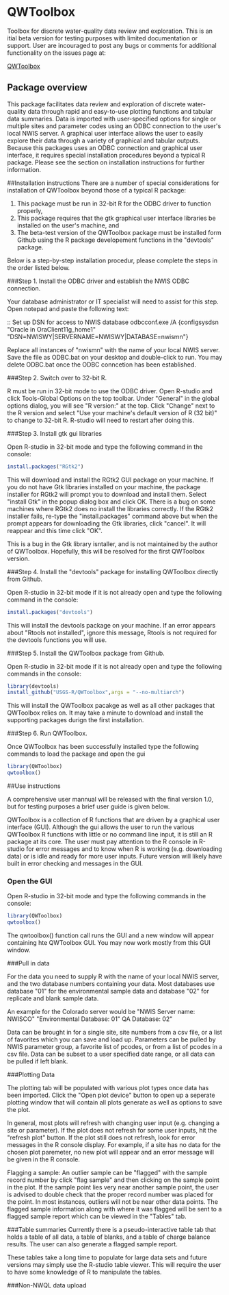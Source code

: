 QWToolbox
===

Toolbox for discrete water-quality data review and exploration. 
This is an itial beta version for testing purposes with limited documentation or support.
User are incouraged to post any bugs or comments for additional functionality on the issues page at:

[QWToolbox](https://github.com/USGS-R/QWToolbox/issues)

## Package overview
This package facilitates data review and exploration of discrete water-quality data 
through rapid and easy-to-use plotting functions and tabular data summaries.
Data is imported with user-specified options for single or multiple sites and parameter codes using
an ODBC connection to the user's local NWIS server. A graphical user interface allows the user to easily 
explore their data through a variety of graphical and tabular outputs. Because this packages uses an ODBC
connection and graphical user interface, it requires special installation procedures beyond a typical R package.
Please see the section on installation instructions for further information.

##Installation instructions
There are a number of special considerations for installation of QWToolbox beyond those of a typical R package:
1) This package must be run in 32-bit R for the ODBC driver to function properly,
2) This package requires that the gtk graphical user interface libraries be installed on the user's machine, and
3) The beta-test version of the QWToolbox package must be installed form Github using the R package developement functions in the "devtools" package.

Below is a step-by-step installation procedur, please complete the steps in the order listed below.

###Step 1. Install the ODBC driver and establish the NWIS ODBC connection. 

Your database administrator or IT specialist  will need to assist for this step. Open notepad and paste the following text:

:: Set up DSN for access to NWIS database
odbcconf.exe /A {configsysdsn "Oracle in OraClient11g_home1" "DSN=NWISWY|SERVERNAME=NWISWY|DATABASE=nwismn"}

Replace all instances of "nwismn" with the name of your local NWIS server. Save the file as ODBC.bat on your desktop and double-click to run. You may delete ODBC.bat once the ODBC conncetion has been established.

###Step 2. Switch over to 32-bit R.

R must be run in 32-bit mode to use the ODBC driver. 
Open R-studio and click Tools-Global Options on the top toolbar.
Under "General" in the global options dialog, you will see "R version:" at the top. 
Click "Change" next to the R version and select "Use your machine's default version of R (32 bit)" to change to 32-bit R. R-studio will need to restart after doing this.

###Step 3. Install gtk gui libraries

Open R-studio in 32-bit mode and type the following command in the console:
```R
install.packages("RGtk2")
```
This will download and install the RGtk2 GUI package on your machine. If you do not have Gtk libraries installed on your machine, the package installer for RGtk2 will prompt you to download and install them. Select "install Gtk" in the popup dialog box and click OK. There is a bug on some machines where RGtk2 does no install the libraries correctly. If the RGtk2 installer fails, re-type  the "install.packages" command above but when the prompt appears for downloading the Gtk libraries, click "cancel". It will reappear and this time click "OK". 

This is a bug in the Gtk library isntaller, and is not maintained by the author of QWToolbox. Hopefully, this will be resolved for the first QWToolbox version.

###Step 4. Install the "devtools" package for installing QWToolbox directly from Github.

Open R-studio in 32-bit mode if it is not already open and type the following command in the console:
```R
install.packages("devtools")
```
This will install the devtools package on your machine. If an error appears about "Rtools not installed", ignore this message, Rtools is not required for the devtools functions you will use.

###Step 5. Install the QWToolbox package from Github.

Open R-studio in 32-bit mode if it is not already open and type the following commands in the console:

```R
library(devtools)
install_github("USGS-R/QWToolbox",args = "--no-multiarch")
```

This will install the QWToolbox pacakge as well as all other packages that QWToolbox relies on. It may take a minute to download and install the supporting packages durign the first installation.

###Step 6. Run QWToolbox.

Once QWToolbox has been successfully installed type the following commands to load the package and open the gui

```R
library(QWToolbox)
qwtoolbox()
```
##Use instructions

A comprehensive user mannual will be released with the final version 1.0, but for testing purposes a brief user guide is given below.

QWToolbox is a collection of R functions that are driven by a graphical user interface (GUI). Although the gui allows the user to run the various QWToolbox R functions with little or no command line input, it is still an R package at its core. The user must pay attention to the R console in R-studio for error messages and to know when R is working (e.g. downloading data) or is idle and ready for more user inputs. Future version will likely have built in error checking and messages in the GUI.

### Open the GUI

Open R-studio in 32-bit mode and type the following commands in the console:

```R
library(QWToolbox)
qwtoolbox()
```
The qwtoolbox() function call runs the GUI and a new window will appear containing hte QWToolbox GUI. You may now work mostly from this GUI window.

###Pull in data

For the data you need to supply R with the name of your local NWIS server, and the two database numbers containing your data. Most databases use database "01" for the environmental sample data and database "02" for replicate and blank sample data. 

An example for the Colorado server would be "NWIS Server name: NWISCO" "Environmental Database: 01" QA Database: 02"

Data can be brought in for a single site, site numbers from a csv file, or a list of favorites which you can save and load up. Parameters can be pulled by NWIS parameter group, a favorite list of pcodes, or from a list of pcodes in a csv file. Data can be subset to a user specified date range, or all data can be pulled if left blank.

###Plotting Data

The plotting tab will be populated with various plot types once data has been imported. Click the "Open plot device" button to open up a seperate plotting window that will contain all plots generate as well as options to save the plot.

In general, most plots will refresh with changing user input (e.g. changing a site or parameter). If the plot does not refresh for some user inputs, hit the "refresh plot" button. If the plot still does not refresh, look for error messages in the R console display. For example, if a site has no data for the chosen plot paremeter, no new plot will appear and an error message will be given in the R console.

Flagging a sample:
An outlier sample can be "flagged" with the sample record number by click "flag sample" and then clicking on the sample point in the plot. If the sample point lies very near another sample point, the user is advised to double check that the proper record number was placed for the point. In most instances, outliers will not be near other data points. The flagged sample information along with where it was flagged will be sent to a flagged sample report which can be viewed in the "Tables" tab.

###Table summaries
Currently there is a pseudo-interactive table tab that holds a table of all data, a table of blanks, and a table of charge balance results. The user can also generate a flagged sample report.

These tables take a long time to populate for large data sets and future versions may simply use the R-studio table viewer. This will require the user to have some knowledge of R to manipulate the tables.

###Non-NWQL data upload



